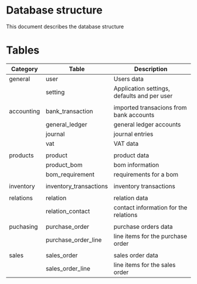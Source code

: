 # Database structure

This document describes the database structure

# Tables

| Category   | Table                  | Description                                 |
|------------|------------------------|---------------------------------------------|
| general    | user                   | Users data                                  |
|            | setting                | Application settings, defaults and per user |
|            |                        |                                             |
| accounting | bank_transaction       | imported transacions from bank accounts     |
|            | general_ledger         | general ledger accounts                     |
|            | journal                | journal entries                             |
|            | vat                    | VAT data                                    |
|            |                        |                                             |
| products   | product                | product data                                |
|            | product_bom            | bom information                             |
|            | bom_requirement        | requirements for a bom                      |
|            |                        |                                             |
| inventory  | inventory_transactions | inventory transactions                      |
|            |                        |                                             |
| relations  | relation               | relation data                               |
|            | relation_contact       | contact information for the relations       |
|            |                        |                                             |
| puchasing  | purchase_order         | purchase orders data                        |
|            | purchase_order_line    | line items for the purchase order           |
|            |                        |                                             |
| sales      | sales_order            | sales order data                            |
|            | sales_order_line       | line items for the sales order              |

